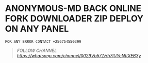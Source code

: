# ANONYMOUS-MD BACK ONLINE FORK DOWNLOADER ZIP DEPLOY ON ANY PANEL



```FOR ANY ERROR CONTACT +256754550399```


> *FOLLOW CHANNEL https://whatsapp.com/channel/0029Vb57ZHh7IUYcNttXEB3y*
